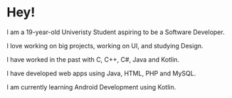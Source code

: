 # Hey!
I am a 19-year-old Univeristy Student aspiring to be a Software Developer.

I love working on big projects, working on UI, and studying Design.


I have worked in the past with C, C++, C#, Java and Kotlin. 

I have developed web apps using Java, HTML, PHP and MySQL.

I am currently learning Android Development using Kotlin.
